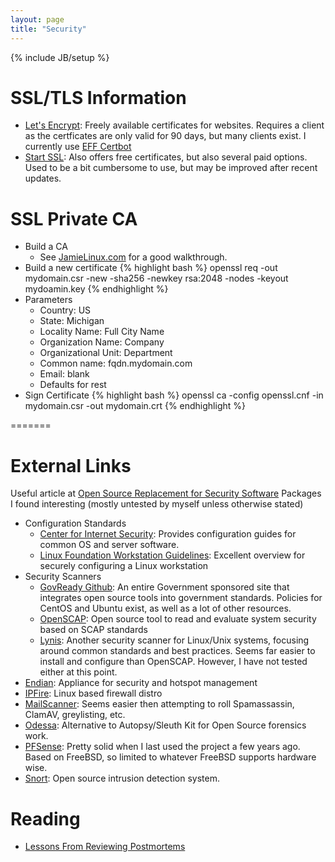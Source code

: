 ```yaml
---
layout: page
title: "Security"
---
```

{% include JB/setup %}


# SSL/TLS Information

* [Let's Encrypt](https://letsencrypt.org/):  Freely available certificates for websites.
Requires a client as the certficates are only valid for 90 days, but many clients
exist.  I currently use [EFF Certbot](https://certbot.eff.org/)
* [Start SSL](http://www.startssl.com/?app=0):  Also offers free certificates,
but also several paid options.  Used to be a bit cumbersome to use, but may be improved after recent updates.

# SSL Private CA

  * Build a CA
    * See [JamieLinux.com](https://jamielinux.com/docs/openssl-certificate-authority/create-the-root-pair.html) for a good walkthrough.
  * Build a new certificate
    {% highlight bash %}
    openssl req -out mydomain.csr -new -sha256 -newkey rsa:2048 -nodes -keyout mydoamin.key
    {% endhighlight %}
  * Parameters
    * Country: US
    * State: Michigan
    * Locality Name: Full City Name
    * Organization Name: Company
    * Organizational Unit: Department
    * Common name: fqdn.mydomain.com
    * Email: blank
    * Defaults for rest
  * Sign Certificate
    {% highlight bash %}
    openssl ca -config openssl.cnf -in mydomain.csr -out mydomain.crt
    {% endhighlight %}

=======

# External Links

Useful article at [Open Source Replacement for Security Software](http://www.datamation.com/security/65-open-source-replacements-for-security-software-1.html)  Packages I found interesting (mostly untested by myself unless otherwise stated)

  * Configuration Standards
    * [Center for Internet Security](http://www.cisecurity.org/): Provides configuration guides for common OS and server software.
    * [Linux Foundation Workstation Guidelines](https://github.com/lfit/itpol/blob/master/linux-workstation-security.md): Excellent overview for securely configuring a Linux workstation
  * Security Scanners
    * [GovReady Github](https://github.com/GovReady): An entire Government sponsored site that integrates open source tools into government standards.  Policies for CentOS and Ubuntu exist, as well as a lot of other resources.
    * [OpenSCAP](http://www.open-scap.org/page/Main_Page): Open source tool to read and evaluate system security based on SCAP standards
    * [Lynis](http://wiki.ipfire.org/en/addons/lynis/start):  Another security scanner for Linux/Unix systems, focusing around common standards and best practices.  Seems far easier to install and configure than OpenSCAP.  However, I have not tested either at this point.
  * [Endian](http://www.endian.com): Appliance for security and hotspot management
  * [IPFire](http://www.ipfire.org/): Linux based firewall distro
  * [MailScanner](http://www.mailscanner.info/):  Seems easier then attempting to roll Spamassassin, ClamAV, greylisting, etc.
  * [Odessa](http://odessa.sourceforge.net/): Alternative to Autopsy/Sleuth Kit for Open Source forensics work.
  * [PFSense](https://www.pfsense.org/):  Pretty solid when I last used the project a few years ago.  Based on FreeBSD, so limited to whatever FreeBSD supports hardware wise.
  * [Snort](https://www.snort.org/): Open source intrusion detection system.

# Reading

  * [Lessons From Reviewing Postmortems](http://danluu.com/postmortem-lessons/)
